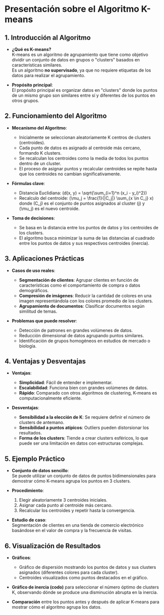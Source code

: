 
# Presentación sobre el Algoritmo K-means

## 1. Introducción al Algoritmo

- **¿Qué es K-means?**  
  K-means es un algoritmo de agrupamiento que tiene como objetivo dividir un conjunto de datos en grupos o "clusters" basados en características similares.  
  Es un algoritmo **no supervisado**, ya que no requiere etiquetas de los datos para realizar el agrupamiento.

- **Propósito principal**:  
  El propósito principal es organizar datos en "clusters" donde los puntos de un mismo grupo son similares entre sí y diferentes de los puntos en otros grupos.

## 2. Funcionamiento del Algoritmo

- **Mecanismo del Algoritmo**:  
  - Inicialmente se seleccionan aleatoriamente K centros de clusters (centroides).
  - Cada punto de datos es asignado al centroide más cercano, formando K clusters.
  - Se recalculan los centroides como la media de todos los puntos dentro de un cluster.
  - El proceso de asignar puntos y recalcular centroides se repite hasta que los centroides no cambian significativamente.

- **Fórmulas clave**:  
  - Distancia Euclidiana: \(d(x, y) = \sqrt{\sum_{i=1}^n (x_i - y_i)^2}\)  
  - Recalculo del centroide: \(\mu_j = \frac{1}{|C_j|} \sum_{x \in C_j} x\)
    donde \(C_j\) es el conjunto de puntos asignados al cluster \(j\) y \(\mu_j\) es el nuevo centroide.

- **Toma de decisiones**:  
  - Se basa en la distancia entre los puntos de datos y los centroides de los clusters.
  - El algoritmo busca minimizar la suma de las distancias al cuadrado entre los puntos de datos y sus respectivos centroides (inercia).

## 3. Aplicaciones Prácticas

- **Casos de uso reales**:
  - **Segmentación de clientes**: Agrupar clientes en función de características como el comportamiento de compra o datos demográficos.
  - **Compresión de imágenes**: Reducir la cantidad de colores en una imagen representándola con los colores promedio de los clusters.
  - **Agrupamiento de documentos**: Clasificar documentos según similitud de temas.

- **Problemas que puede resolver**:  
  - Detección de patrones en grandes volúmenes de datos.
  - Reducción dimensional de datos agrupando puntos similares.
  - Identificación de grupos homogéneos en estudios de mercado o biología.

## 4. Ventajas y Desventajas

- **Ventajas**:
  - **Simplicidad**: Fácil de entender e implementar.
  - **Escalabilidad**: Funciona bien con grandes volúmenes de datos.
  - **Rápido**: Comparado con otros algoritmos de clustering, K-means es computacionalmente eficiente.

- **Desventajas**:
  - **Sensibilidad a la elección de K**: Se requiere definir el número de clusters de antemano.
  - **Sensibilidad a puntos atípicos**: Outliers pueden distorsionar los resultados.
  - **Forma de los clusters**: Tiende a crear clusters esféricos, lo que puede ser una limitación en datos con estructuras complejas.

## 5. Ejemplo Práctico

- **Conjunto de datos sencillo**:  
  Se puede utilizar un conjunto de datos de puntos bidimensionales para demostrar cómo K-means agrupa los puntos en 3 clusters.

- **Procedimiento**:
  1. Elegir aleatoriamente 3 centroides iniciales.
  2. Asignar cada punto al centroide más cercano.
  3. Recalcular los centroides y repetir hasta la convergencia.

- **Estudio de caso**:  
  Segmentación de clientes en una tienda de comercio electrónico basándose en el valor de compra y la frecuencia de visitas.

## 6. Visualización de Resultados

- **Gráficos**:
  - Gráfico de dispersión mostrando los puntos de datos y sus clusters asignados (diferentes colores para cada cluster).
  - Centroides visualizados como puntos destacados en el gráfico.

- **Gráfico de inercia (codo)** para seleccionar el número óptimo de clusters K, observando dónde se produce una disminución abrupta en la inercia.
- **Comparación** entre los puntos antes y después de aplicar K-means para mostrar cómo el algoritmo agrupa los datos.

